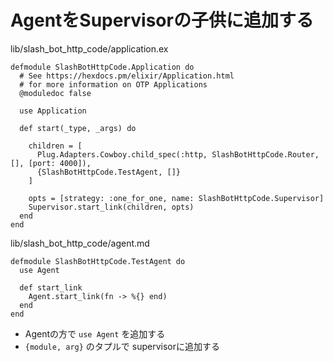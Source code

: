 # AgentをSupervisorの子供に追加する


lib/slash\_bot\_http\_code/application.ex

```
defmodule SlashBotHttpCode.Application do
  # See https://hexdocs.pm/elixir/Application.html
  # for more information on OTP Applications
  @moduledoc false

  use Application

  def start(_type, _args) do

    children = [
      Plug.Adapters.Cowboy.child_spec(:http, SlashBotHttpCode.Router, [], [port: 4000]),
      {SlashBotHttpCode.TestAgent, []}
    ]

    opts = [strategy: :one_for_one, name: SlashBotHttpCode.Supervisor]
    Supervisor.start_link(children, opts)
  end
end

```

lib/slash\_bot\_http\_code/agent.md

```
defmodule SlashBotHttpCode.TestAgent do
  use Agent
  
  def start_link
    Agent.start_link(fn -> %{} end)
  end
end
```

- Agentの方で `use Agent` を追加する
- `{module, arg}` のタプルで supervisorに追加する
